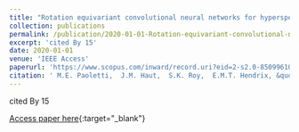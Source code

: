 ```yaml
---
title: "Rotation equivariant convolutional neural networks for hyperspectral image classification"
collection: publications
permalink: /publication/2020-01-01-Rotation-equivariant-convolutional-neural-networks-for-hyperspectral-image-classification
excerpt: 'cited By 15'
date: 2020-01-01
venue: 'IEEE Access'
paperurl: 'https://www.scopus.com/inward/record.uri?eid=2-s2.0-85099610423&doi=10.1109%2fACCESS.2020.3027776&partnerID=40&md5=a4642eb62574e0409a33e909bfd2814d'
citation: ' M.E. Paoletti,  J.M. Haut,  S.K. Roy,  E.M.T. Hendrix, &quot;Rotation equivariant convolutional neural networks for hyperspectral image classification.&quot; IEEE Access, 2020.'
---
```

cited By 15

[Access paper here](https://www.scopus.com/inward/record.uri?eid=2-s2.0-85099610423&doi=10.1109%2fACCESS.2020.3027776&partnerID=40&md5=a4642eb62574e0409a33e909bfd2814d){:target="_blank"}
